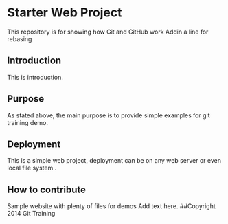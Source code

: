 # Starter Web Project
This repository is for showing how Git and GitHub work
Addin a line for rebasing
## Introduction
This is introduction.

## Purpose
As stated above, the main purpose is to provide simple examples
for git training demo.

## Deployment
This is a simple web project, deployment can be on any 
web server or even local file system .

## How to contribute 
Sample website with plenty of files for demos
Add text here.
##Copyright
2014 Git Training
